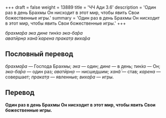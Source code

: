 +++
draft = false
weight = 13889
title = 'ЧЧ Ади 3.6'
description = 'Один раз в день Брахмы Он нисходит в этот мир, чтобы явить Свои божественные игры.'
summary = 'Один раз в день Брахмы Он нисходит в этот мир, чтобы явить Свои божественные игры.'
+++

_брахма̄ра эка дине тин̇хо эка-ба̄ра  
аватӣрн̣а хан̃а̄ карена пракат̣а виха̄ра_

## Пословный перевод

_брахма̄ра_ — Господа Брахмы; _эка_ — один; _дине_ — в день; _тин̇хо_ — Он; _эка_\-_ба̄ра_ — один раз; _аватӣрн̣а_ — нисшедшим; _хан̃а̄_ — став; _карена_ — совершает; _пракат̣а_ — явленные; _виха̄ра_ — игры.

## Перевод

**Один раз в день Брахмы Он нисходит в этот мир, чтобы явить Свои божественные игры.**
